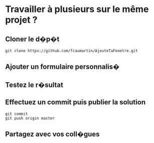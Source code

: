 # Travailler à plusieurs sur le même projet ?

## Cloner le d�p�t
```
git clone https://github.com/fcaumartin/AjouteTaFenetre.git
```
## Ajouter un formulaire personnalis�
## Testez le r�sultat
## Effectuez un commit puis publier la solution 
```
git commit
git push origin master
```
## Partagez avec vos coll�gues
